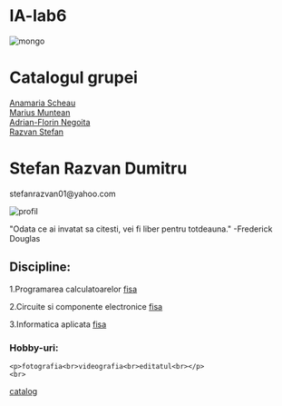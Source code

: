 # IA-lab6
<!DOCTYPE html>

<html>
<head>
  <link rel="stylesheet" href="style.css">
<img src="CATALOG-LOGO.png " alt="mongo" class="center">
<title>catalog</title>
</head>
<body>

<h1>Catalogul grupei</h1>
 <a href="file:///Volumes/LACIE/Atom/lab5/anamaria%20scheau/anamaria%20scheau.html">Anamaria Scheau</a><br>
 <a href="file:///Volumes/LACIE/Atom/lab5/marius%20muntean/marius%20muntean.html">Marius Muntean</a><br>
 <a href="file:///Volumes/LACIE/Atom/lab5/adrian%20negoita/adrian%20negoita.html">Adrian-Florin Negoita</a><br>
<a href="file:///Volumes/LACIE/Atom/lab5/profil%20personal/lab5%20stefan%20razvan%20dumitru.html">Razvan Stefan</a><br>


</body>
</html>


<!DOCTYPE html>
<html>
<head>
  <link rel="stylesheet" href="style.css">
  <style>

h1{color:blue;
    font-family: courier;
    font-size: 200%;}

h2{color:blue;
    font-family:courier;
    font-size:200%}

h3{color:blue;
  font-family: courier;
  font-size:200%;}

img{border-radius:30px;
    weight:550px;
    height:380px;
    opacity: 0.9;}

body{background-color: rgb(243, 255, 176);}

<title>Stefan Razvan Dumitru</title>

</style>
</head>
<body>

<h1>Stefan Razvan Dumitru</h1>
<p>stefanrazvan01@yahoo.com</p>
<img src="IMG_4364.jpg" alt="profil">
<p>"Odata ce ai invatat sa citesti, vei fi liber pentru totdeauna." -Frederick Douglas</p>

<h2>Discipline:</h2>
<p>1.Programarea calculatoarelor <a href="https://etti.utcluj.ro/files/FiseDisciplina/TstRo/EL3104.pdf">fisa</a> </p>
<p>2.Circuite si componente electronice <a href="https://etti.utcluj.ro/files/FiseDisciplina/TstRo/EL3105.pdf">fisa</a> </p>
<p>3.Informatica aplicata <a href="https://etti.utcluj.ro/files/FiseDisciplina/TstRo/EL3106.pdf">fisa</a> </p>

<h3>Hobby-uri:</h3>
<table style="width:50%">

    <p>fotografia<br>videografia<br>editatul<br></p>
    <br>

<a href="file:///Volumes/LACIE/Atom/lab5/catalog.html">catalog</a> </p>

</body>
</html>
